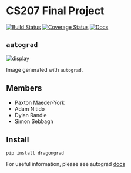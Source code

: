 # CS207 Final Project

[![Build Status](https://travis-ci.com/cs207-project-group4/cs207-FinalProject.svg?branch=master)](https://travis-ci.com/cs207-project-group4/cs207-FinalProject)
[![Coverage Status](https://img.shields.io/coveralls/github/cs207-project-group4/cs207-FinalProject/master.svg)](https://img.shields.io/coveralls/github/cs207-project-group4/cs207-FinalProject/master.svg)
[![Docs](https://readthedocs.org/projects/autograd/badge/?version=latest)](https://autograd.readthedocs.org/en/latest/?badge=latest)

## `autograd`

![display](docs/img/display.png)

Image generated with `autograd`.

## Members
* Paxton Maeder-York
* Adam Nitido
* Dylan Randle
* Simon Sebbagh

## Install
`pip install dragongrad`

For useful information, please see autograd [docs](https://autograd.readthedocs.io/en/latest/)
